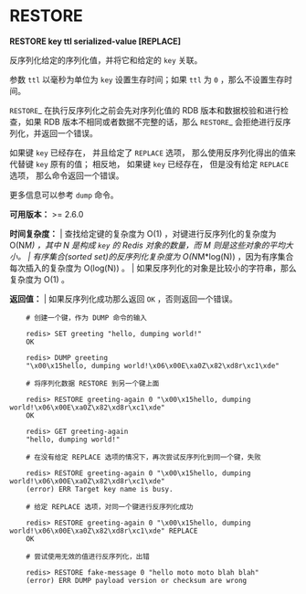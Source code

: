 # RESTORE


**RESTORE key ttl serialized-value [REPLACE]**

反序列化给定的序列化值，并将它和给定的 ``key`` 关联。

参数 ``ttl`` 以毫秒为单位为 ``key`` 设置生存时间；如果 ``ttl`` 为 ``0`` ，那么不设置生存时间。

`RESTORE`_ 在执行反序列化之前会先对序列化值的 RDB 版本和数据校验和进行检查，如果 RDB 版本不相同或者数据不完整的话，那么 `RESTORE`_ 会拒绝进行反序列化，并返回一个错误。

如果键 ``key`` 已经存在，
并且给定了 ``REPLACE`` 选项，
那么使用反序列化得出的值来代替键 ``key`` 原有的值；
相反地，
如果键 ``key`` 已经存在，
但是没有给定 ``REPLACE`` 选项，
那么命令返回一个错误。

更多信息可以参考 `dump` 命令。

**可用版本：**
    >= 2.6.0

**时间复杂度：**
    | 查找给定键的复杂度为 O(1) ，对键进行反序列化的复杂度为 O(N*M) ，其中 N 是构成 ``key`` 的 Redis 对象的数量，而 M 则是这些对象的平均大小。
    | 有序集合(sorted set)的反序列化复杂度为 O(N*M*log(N)) ，因为有序集合每次插入的复杂度为 O(log(N)) 。
    | 如果反序列化的对象是比较小的字符串，那么复杂度为 O(1) 。

**返回值：**
    | 如果反序列化成功那么返回 ``OK`` ，否则返回一个错误。

```
    # 创建一个键，作为 DUMP 命令的输入

    redis> SET greeting "hello, dumping world!"
    OK

    redis> DUMP greeting
    "\x00\x15hello, dumping world!\x06\x00E\xa0Z\x82\xd8r\xc1\xde"

    # 将序列化数据 RESTORE 到另一个键上面

    redis> RESTORE greeting-again 0 "\x00\x15hello, dumping world!\x06\x00E\xa0Z\x82\xd8r\xc1\xde"
    OK

    redis> GET greeting-again
    "hello, dumping world!"

    # 在没有给定 REPLACE 选项的情况下，再次尝试反序列化到同一个键，失败

    redis> RESTORE greeting-again 0 "\x00\x15hello, dumping world!\x06\x00E\xa0Z\x82\xd8r\xc1\xde"
    (error) ERR Target key name is busy.

    # 给定 REPLACE 选项，对同一个键进行反序列化成功

    redis> RESTORE greeting-again 0 "\x00\x15hello, dumping world!\x06\x00E\xa0Z\x82\xd8r\xc1\xde" REPLACE
    OK

    # 尝试使用无效的值进行反序列化，出错

    redis> RESTORE fake-message 0 "hello moto moto blah blah"
    (error) ERR DUMP payload version or checksum are wrong

```